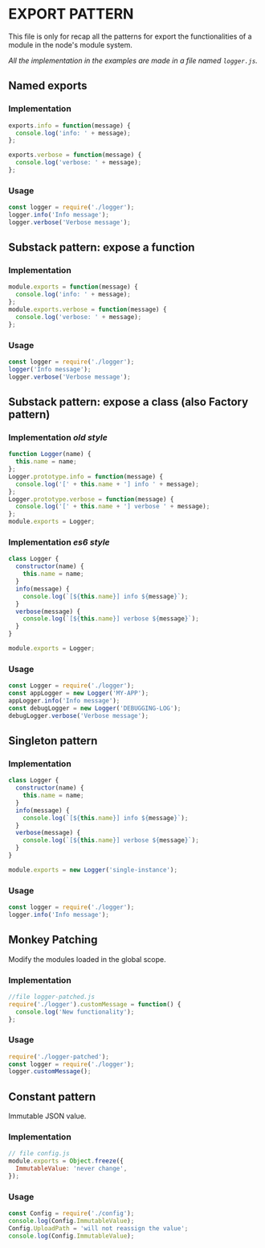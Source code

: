 # EXPORT PATTERN

This file is only for recap all the patterns for export the functionalities of a module in the node's module system.

_All the implementation in the examples are made in a file named `logger.js`._


## Named exports

### Implementation

```js
exports.info = function(message) {
  console.log('info: ' + message);
};

exports.verbose = function(message) {
  console.log('verbose: ' + message);
};
```

### Usage

```js
const logger = require('./logger');
logger.info('Info message');
logger.verbose('Verbose message');
```


## Substack pattern: __expose a function__

### Implementation

```js
module.exports = function(message) {
  console.log('info: ' + message);
};
module.exports.verbose = function(message) {
  console.log('verbose: ' + message);
};
```

### Usage

```js
const logger = require('./logger');
logger('Info message');
logger.verbose('Verbose message');
```


## Substack pattern: __expose a class__ (also Factory pattern)

### Implementation _old style_

```js
function Logger(name) {
  this.name = name;
};
Logger.prototype.info = function(message) {
  console.log('[' + this.name + '] info ' + message);
};
Logger.prototype.verbose = function(message) {
  console.log('[' + this.name + '] verbose ' + message);
};
module.exports = Logger;
```


### Implementation _es6 style_

```js
class Logger {
  constructor(name) {
    this.name = name;
  }
  info(message) {
    console.log(`[${this.name}] info ${message}`);
  }
  verbose(message) {
    console.log(`[${this.name}] verbose ${message}`);
  }
}

module.exports = Logger;
```

### Usage

```js
const Logger = require('./logger');
const appLogger = new Logger('MY-APP');
appLogger.info('Info message');
const debugLogger = new Logger('DEBUGGING-LOG');
debugLogger.verbose('Verbose message');
```


## Singleton pattern

### Implementation

```js
class Logger {
  constructor(name) {
    this.name = name;
  }
  info(message) {
    console.log(`[${this.name}] info ${message}`);
  }
  verbose(message) {
    console.log(`[${this.name}] verbose ${message}`);
  }
}

module.exports = new Logger('single-instance');
```

### Usage

```js
const logger = require('./logger');
logger.info('Info message');
```


## Monkey Patching

Modify the modules loaded in the global scope.

### Implementation

```js
//file logger-patched.js
require('./logger').customMessage = function() {
  console.log('New functionality');
};
```

### Usage

```js
require('./logger-patched');
const logger = require('./logger');
logger.customMessage();
```

## Constant pattern

Immutable JSON value.

### Implementation

```js
// file config.js
module.exports = Object.freeze({
  ImmutableValue: 'never change',
});
```

### Usage

```js
const Config = require('./config');
console.log(Config.ImmutableValue);
Config.UploadPath = 'will not reassign the value';
console.log(Config.ImmutableValue);
```
